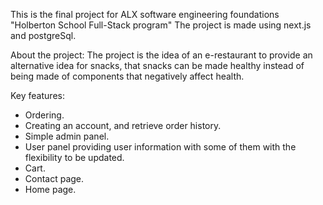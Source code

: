 This is the final project for ALX software engineering foundations "Holberton School Full-Stack program"
The project is made using next.js and postgreSql.

About the project:
The project is the idea of an e-restaurant to provide an alternative idea for snacks, that snacks can be made healthy instead of being made of components that negatively affect health.

Key features:
- Ordering.
- Creating an account, and retrieve order history.
- Simple admin panel.
- User panel providing user information with some of them with the flexibility to be updated.
- Cart.
- Contact page.
- Home page.

